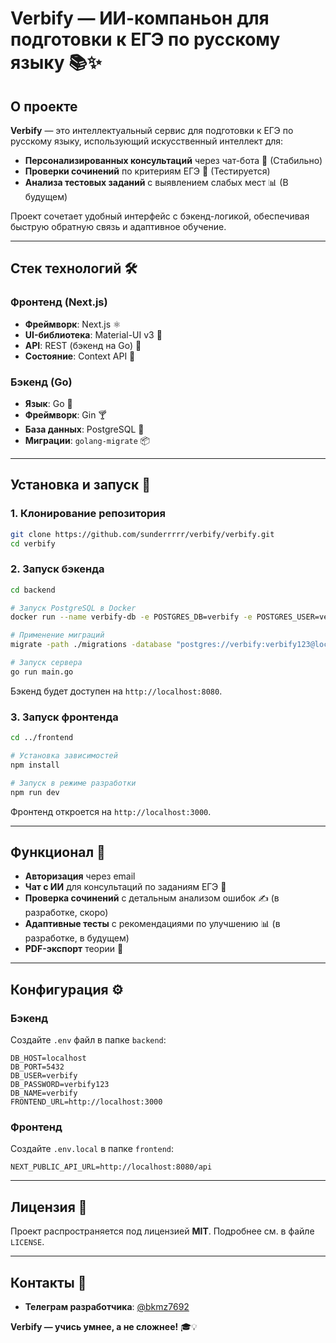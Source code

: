 # **Verbify — ИИ-компаньон для подготовки к ЕГЭ по русскому языку** 📚✨

## **О проекте**
**Verbify** — это интеллектуальный сервис для подготовки к ЕГЭ по русскому языку, использующий искусственный интеллект для:
- **Персонализированных консультаций** через чат-бота 💬 (Стабильно)
- **Проверки сочинений** по критериям ЕГЭ 📝 (Тестируется)
- **Анализа тестовых заданий** с выявлением слабых мест 📊 (В будущем)


Проект сочетает удобный интерфейс с бэкенд-логикой, обеспечивая быструю обратную связь и адаптивное обучение.

---

## **Стек технологий** 🛠️
### **Фронтенд (Next.js)**
- **Фреймворк**: Next.js ⚛️
- **UI-библиотека**: Material-UI v3 🎨
- **API**: REST (бэкенд на Go) 🔌
- **Состояние**: Context API 🧠

### **Бэкенд (Go)**
- **Язык**: Go 🐹
- **Фреймворк**: Gin 🍸
- **База данных**: PostgreSQL 🐘
- **Миграции**: `golang-migrate` 📦

---

## **Установка и запуск** 🚀

### **1. Клонирование репозитория**
```bash
git clone https://github.com/sunderrrrr/verbify/verbify.git
cd verbify
```

### **2. Запуск бэкенда**
```bash
cd backend

# Запуск PostgreSQL в Docker
docker run --name verbify-db -e POSTGRES_DB=verbify -e POSTGRES_USER=verbify -e POSTGRES_PASSWORD=verbify123 -p 5432:5432 -d postgres

# Применение миграций
migrate -path ./migrations -database "postgres://verbify:verbify123@localhost:5432/verbify?sslmode=disable" up

# Запуск сервера
go run main.go
```
Бэкенд будет доступен на `http://localhost:8080`.

### **3. Запуск фронтенда**
```bash
cd ../frontend

# Установка зависимостей
npm install

# Запуск в режиме разработки
npm run dev
```
Фронтенд откроется на `http://localhost:3000`.

---

## **Функционал** 📌
- **Авторизация** через email
- **Чат с ИИ** для консультаций по заданиям ЕГЭ 💬
- **Проверка сочинений** с детальным анализом ошибок ✍️ (в разработке, скоро)
- **Адаптивные тесты** с рекомендациями по улучшению 📊 (в разработке, в будущем)
- **PDF-экспорт** теории 📄

---

## **Конфигурация** ⚙️
### **Бэкенд**
Создайте `.env` файл в папке `backend`:
```env
DB_HOST=localhost
DB_PORT=5432
DB_USER=verbify
DB_PASSWORD=verbify123
DB_NAME=verbify
FRONTEND_URL=http://localhost:3000
```

### **Фронтенд**
Создайте `.env.local` в папке `frontend`:
```env
NEXT_PUBLIC_API_URL=http://localhost:8080/api
```

---

## **Лицензия** 📜
Проект распространяется под лицензией **MIT**. Подробнее см. в файле `LICENSE`.

---

## **Контакты** 📩
- **Телеграм разработчика**: [@bkmz7692](https://t.me/bkmz7692)

**Verbify — учись умнее, а не сложнее!** 🎓💡
